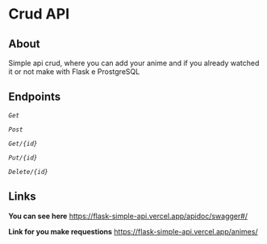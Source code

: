 # Crud API

## About
Simple api crud, where you can add your anime and if you already watched it or not
make with Flask e ProstgreSQL


## Endpoints
*`Get`*

*`Post`*

*`Get/{id}`*

*`Put/{id}`*

*`Delete/{id}`*

## Links
**You can see here**
<https://flask-simple-api.vercel.app/apidoc/swagger#/>


**Link for you make requestions**
<https://flask-simple-api.vercel.app/animes/>

